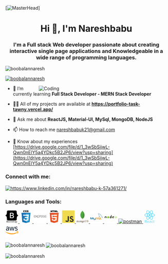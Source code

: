 [![MasterHead](https://camo.githubusercontent.com/2dcf1a73f7dcb84e53882d821de7b61d4362388b92e1f9d974563c489abeb342/68747470733a2f2f6d69726f2e6d656469756d2e636f6d2f6d61782f3730302f302a4647443642557a7a5a7331564a4c75592e676966)]
<h1 align="center">Hi 👋, I'm Nareshbabu</h1>
<h3 align="center">I'm a Full stack Web developer passionate about creating interactive single page applications and Knowledgeable in a wide range of programming languages.</h3>

<p align="left"> <img src="https://komarev.com/ghpvc/?username=boobalannaresh&label=Profile%20views&color=0e75b6&style=flat" alt="boobalannaresh" /> </p>

<p align="left"> <a href="https://github.com/ryo-ma/github-profile-trophy"><img src="https://github-profile-trophy.vercel.app/?username=boobalannaresh" alt="boobalannaresh" /></a> </p>
<img align="right" alt="Coding" width="400" src= "https://camo.githubusercontent.com/9559b48fa2022437674792d36e101eb74246fd5b792473d6d1afea21543b1410/68747470733a2f2f643169767562726a3261323164712e636c6f756466726f6e742e6e65742f77702d636f6e74656e742f75706c6f6164732f323032332f30312f30323135323031352f66726f6e742d656e642d646576656c6f706d656e742e676966">

- 🌱 I’m currently learning <b> Full Stack Developer - MERN Stack Developer </b>

- 👨‍💻 All of my projects are available at **https://portfolio-task-tawny.vercel.app/**

- 💬 Ask me about **ReactJS, Material-UI, MySql, MongoDB, NodeJS**

- 📫 How to reach me [nareshbabuk21@gmail.com](nareshbabuk21@gmail.com)

- 📄 Know about my experiences [https://drive.google.com/file/d/1_3wSbSijwL-Qwn0nElY5a4YDkc5B2JP6/view?usp=sharing](https://drive.google.com/file/d/1_3wSbSijwL-Qwn0nElY5a4YDkc5B2JP6/view?usp=sharing)

<h3 align="left">Connect with me:</h3>
<p align="left">
<a href="https://www.linkedin.com/in/nareshbabu-k-57a361271/" target="blank"><img align="center" src="https://raw.githubusercontent.com/rahuldkjain/github-profile-readme-generator/master/src/images/icons/Social/linked-in-alt.svg" alt="https://www.linkedin.com/in/nareshbabu-k-57a361271/" height="30" width="40" /></a>
</p>

<h3 align="left">Languages and Tools:</h3>
<p align="left"> <a href="https://getbootstrap.com" target="_blank" rel="noreferrer"> <img src="https://raw.githubusercontent.com/devicons/devicon/master/icons/bootstrap/bootstrap-plain-wordmark.svg" alt="bootstrap" width="40" height="40"/> </a> <a href="https://www.w3schools.com/css/" target="_blank" rel="noreferrer"> <img src="https://raw.githubusercontent.com/devicons/devicon/master/icons/css3/css3-original-wordmark.svg" alt="css3" width="40" height="40"/> </a> <a href="https://expressjs.com" target="_blank" rel="noreferrer"> <img src="https://raw.githubusercontent.com/devicons/devicon/master/icons/express/express-original-wordmark.svg" alt="express" width="40" height="40"/> </a> <a href="https://www.w3.org/html/" target="_blank" rel="noreferrer"> <img src="https://raw.githubusercontent.com/devicons/devicon/master/icons/html5/html5-original-wordmark.svg" alt="html5" width="40" height="40"/> </a> <a href="https://developer.mozilla.org/en-US/docs/Web/JavaScript" target="_blank" rel="noreferrer"> <img src="https://raw.githubusercontent.com/devicons/devicon/master/icons/javascript/javascript-original.svg" alt="javascript" width="40" height="40"/> </a> <a href="https://www.mongodb.com/" target="_blank" rel="noreferrer"> <img src="https://raw.githubusercontent.com/devicons/devicon/master/icons/mongodb/mongodb-original-wordmark.svg" alt="mongodb" width="40" height="40"/> </a> <a href="https://www.mysql.com/" target="_blank" rel="noreferrer"> <img src="https://raw.githubusercontent.com/devicons/devicon/master/icons/mysql/mysql-original-wordmark.svg" alt="mysql" width="40" height="40"/> </a> <a href="https://nodejs.org" target="_blank" rel="noreferrer"> <img src="https://raw.githubusercontent.com/devicons/devicon/master/icons/nodejs/nodejs-original-wordmark.svg" alt="nodejs" width="40" height="40"/> </a> <a href="https://postman.com" target="_blank" rel="noreferrer"> <img src="https://www.vectorlogo.zone/logos/getpostman/getpostman-icon.svg" alt="postman" width="40" height="40"/> </a> <a href="https://reactjs.org/" target="_blank" rel="noreferrer"> <img src="https://raw.githubusercontent.com/devicons/devicon/master/icons/react/react-original-wordmark.svg" alt="react" width="40" height="40"/> </a> <a href="https://aws.amazon.com" target="_blank" rel="noreferrer"> <img src="https://raw.githubusercontent.com/devicons/devicon/master/icons/amazonwebservices/amazonwebservices-original-wordmark.svg" alt="aws" width="40" height="40"/> </a> </p>

<p><img align="left" src="https://github-readme-stats.vercel.app/api/top-langs?username=boobalannaresh&show_icons=true&locale=en&layout=compact" alt="boobalannaresh" /></p>

<p>&nbsp;<img align="center" src="https://github-readme-stats.vercel.app/api?username=boobalannaresh&show_icons=true&locale=en" alt="boobalannaresh" /></p>

<p><img align="center" src="https://github-readme-streak-stats.herokuapp.com/?user=boobalannaresh&" alt="boobalannaresh" /></p>
